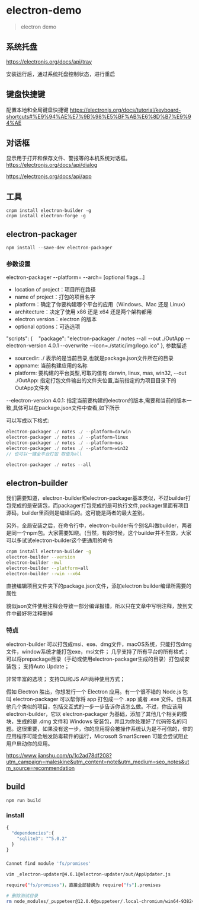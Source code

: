 # electron-demo
> electron demo


## 系统托盘
https://electronjs.org/docs/api/tray

安装运行后，通过系统托盘控制状态，进行重启

## 键盘快捷键
配置本地和全局键盘快捷键
https://electronjs.org/docs/tutorial/keyboard-shortcuts#%E9%94%AE%E7%9B%98%E5%BF%AB%E6%8D%B7%E9%94%AE


## 对话框
显示用于打开和保存文件、警报等的本机系统对话框。
https://electronjs.org/docs/api/dialog

https://electronjs.org/docs/api/app


## 工具
```
cnpm install electron-builder -g
cnpm install electron-forge -g
```


## electron-packager

```js
npm install --save-dev electron-packager
```

### 参数设置
electron-packager <sourcedir> <appname> --platform=<platform> --arch=<arch> [optional flags...]

* location of project：项目所在路径 
* name of project：打包的项目名字 
* platform：确定了你要构建哪个平台的应用（Windows、Mac 还是 Linux） 
* architecture：决定了使用 x86 还是 x64 还是两个架构都用 
* electron version：electron 的版本 
* optional options：可选选项


"scripts": {
    "package": "electron-packager ./ notes --all --out ./OutApp --electron-version 4.0.1 --overwrite --icon=./static/img/logo.ico"
  },
参数描述

- sourcedir: ./ 表示的是当前目录,也就是package.json文件所在的目录
- appname: 当前构建应用的名称
- platform: 要构建的平台类型,可取的值有 darwin, linux, mas, win32,
--out ./OutApp: 指定打包文件输出的文件夹位置,当前指定的为项目目录下的OutApp文件夹

--electron-version 4.0.1: 指定当前要构建的electron的版本,需要和当前的版本一致,具体可以在package.json文件中查看,如下所示

可以写成以下格式:

```js
electron-packager ./ notes ./ --platform=darwin
electron-packager ./ notes ./ --platform=linux
electron-packager ./ notes ./ --platform=mas
electron-packager ./ notes ./ --platform=win32
// 也可以一键全平台打包 取值为all

electron-packager ./ notes --all
```

## electron-builder
我们需要知道，electron-builder和electron-packager基本类似，不过builder打包完成的是安装包，而packager打包完成的是可执行文件,packager里面有项目源码，builder里面则是编译后的。这可能是两者的最大差别。

另外，全局安装之后，在命令行中，electron-builder有个别名叫做builder，两者是同一个npm包。大家需要知晓。(当然，有的时候，这个builder并不生效，大家可以多试试electron-builder这个更通用的命令

```sh
cnpm install electron-builder -g
electron-builder --version
electron-builder -mwl 
electron-builder --platform=all
electron-builder --win --x64
```
直接编辑项目文件夹下的package.json文件，添加electron builder编译所需要的属性

貌似json文件使用注释会导致一部分编译报错，所以只在文章中写明注释，放到文件中最好将注释删掉


### 特点

electron-builder 可以打包成msi、exe、dmg文件，macOS系统，只能打包dmg文件，window系统才能打包exe，msi文件；
几乎支持了所有平台的所有格式；
可以将prepackage目录（手动或使用electron-packager生成的目录）打包成安装包；
支持Auto Update；

非常丰富的选项；
支持CLI和JS API两种使用方式；


假如 Electron 胜出，你想发行一个 Electron 应用。有一个很不错的 Node.js 包叫 electron-packager 可以帮你将 app 打包成一个 .app 或者 .exe 文件。也有其他几个类似的项目，包括交互式的一步一步告诉你该怎么做。不过，你应该用 electron-builder，它以 electron-packager 为基础，添加了其他几个相关的模块，生成的是 .dmg 文件和 Windows 安装包，并且为你处理好了代码签名的问题。这很重要，如果没有这一步，你的应用将会被操作系统认为是不可信的，你的应用程序可能会触发防毒软件的运行，Microsoft SmartScreen 可能会尝试阻止用户启动你的应用。


https://www.jianshu.com/p/1c2ad78df208?utm_campaign=maleskine&utm_content=note&utm_medium=seo_notes&utm_source=recommendation


## build
```
npm run build

```

### install

```js
{
  "dependencies":{
    "sqlite3": "^5.0.2"
  }
}
```

### 
```sh
Cannot find module 'fs/promises'

vim _electron-updater@4.6.1@electron-updater/out/AppUpdater.js

require("fs/promises")，直接全部替换为 require("fs").promises

# 删除测试目录
rm node_modules/_puppeteer@12.0.0@puppeteer/.local-chromium/win64-938248/chrome-win/interactive_ui_tests.exe -rf
```